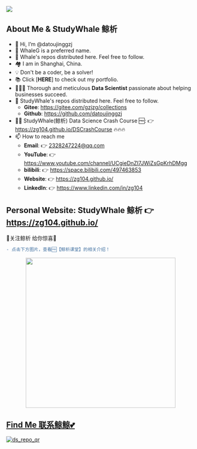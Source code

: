 ![](https://github.com/zg104/zg104.github.io/blob/master/image/youtube_cover.png?raw=true)

## About Me & StudyWhale 鲸析

- 👋 Hi, I’m @datoujinggzj
- 👀 WhaleG is a preferred name. 
- 🌱 Whale's repos distributed here. Feel free to follow.
- 🏘️ I am in Shanghai, China.
- 💡  Don't be a coder, be a solver!
- 📚 Click [**HERE**] to check out my portfolio. 
- 👩🏻‍💻 Thorough and meticulous **Data Scientist** passionate about helping businesses succeed.
- 🌱 StudyWhale's repos distributed here. Feel free to follow.
  - **Gitee**: https://gitee.com/gzjzg/collections
  - **Github**: https://github.com/datoujinggzj
- 👨‍🏫 StudyWhale(鲸析) Data Science Crash Course 🆓: 👉 https://zg104.github.io/DSCrashCourse 🔥🔥🔥
- 📫 How to reach me
  - **Email**:  👉 2328247224@qq.com
  - **YouTube**: 👉 https://www.youtube.com/channel/UCgieDnZI7JWiZsGpKrhDMgg
  - **bilibili**: 👉 https://space.bilibili.com/497463853
  - **Website**:  👉 https://zg104.github.io/
  - **LinkedIn**: 👉 https://www.linkedin.com/in/zg104

## Personal Website: StudyWhale 鲸析 👉 https://zg104.github.io/

💖关注鲸析 给你惊喜💖

```diff
- 点击下方图片，查看🆓【鲸析课堂】的相关介绍！
```
<div align=center>
<a href='https://youtu.be/Yb12pdEpTeI'> 
<img src=https://user-images.githubusercontent.com/99417740/164861482-6281b88c-ef90-43d7-b6d2-4ab6dbc63221.jpg width='400' />
</div>

## Find Me 联系鲸鲸💕

![ds_repo_qr](https://user-images.githubusercontent.com/99417740/164861404-7dd9ce29-1950-42d4-9a2b-9fcadfead03f.png)

<!---
datoujinggzj/datoujinggzj is a ✨ special ✨ repository because its `README.md` (this file) appears on your GitHub profile.
You can click the Preview link to take a look at your changes.
--->
